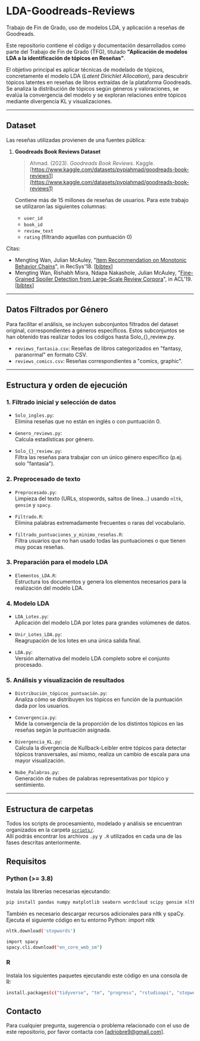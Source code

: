 # LDA-Goodreads-Reviews
Trabajo de Fin de Grado, uso de modelos LDA, y aplicación a reseñas de Goodreads.

Este repositorio contiene el código y documentación desarrollados como parte del Trabajo de Fin de Grado (TFG), titulado **"Aplicación de modelos LDA a la identificación de tópicos en Reseñas"**.

El objetivo principal es aplicar técnicas de modelado de tópicos, concretamente el modelo LDA (*Latent Dirichlet Allocation*), para descubrir tópicos latentes en reseñas de libros extraídas de la plataforma Goodreads. Se analiza la distribución de tópicos según géneros y valoraciones, se evalúa la convergencia del modelo y se exploran relaciones entre tópicos mediante divergencia KL y visualizaciones.

---

## Dataset

Las reseñas utilizadas provienen de una fuentes pública:

1. **Goodreads Book Reviews Dataset**  
   > Ahmad. (2023). *Goodreads Book Reviews*. Kaggle.  
   > [https://www.kaggle.com/datasets/pypiahmad/goodreads-book-reviews1](https://www.kaggle.com/datasets/pypiahmad/goodreads-book-reviews1)

   Contiene más de 15 millones de reseñas de usuarios. Para este trabajo se utilizaron las siguientes columnas:
   - `user_id`
   - `book_id`
   - `review_text`
   - `rating` (filtrando aquellas con puntuación 0)

Citas:  
   - Mengting Wan, Julian McAuley, "[Item Recommendation on Monotonic Behavior Chains](https://github.com/MengtingWan/mengtingwan.github.io/raw/master/paper/recsys18_mwan.pdf)", in RecSys'18. [[bibtex](https://dblp.uni-trier.de/rec/bibtex/conf/recsys/WanM18)]
- Mengting Wan, Rishabh Misra, Ndapa Nakashole, Julian McAuley, "[Fine-Grained Spoiler Detection from Large-Scale Review Corpora](https://github.com/MengtingWan/mengtingwan.github.io/raw/master/paper/acl19_mwan.pdf)", in ACL'19. [[bibtex](https://dblp.uni-trier.de/rec/bibtex/conf/acl/WanMNM19)]
 

---

## Datos Filtrados por Género

Para facilitar el análisis, se incluyen subconjuntos filtrados del dataset original, correspondientes a géneros específicos. Estos subconjuntos se han obtenido tras realizar todos los códigos hasta Solo_{}_review.py.

- `reviews_fantasia.csv`: Reseñas de libros categorizados en "fantasy, paranormal" en formato CSV.
- `reviews_comics.csv`: Reseñas correspondientes a "comics, graphic".


---

## Estructura y orden de ejecución

### 1. **Filtrado inicial y selección de datos**

- `Solo_ingles.py`:  
  Elimina reseñas que no están en inglés o con puntuación 0.

- `Genero_reviews.py`:  
  Calcula estadísticas por género.

- `Solo_{}_review.py`:  
  Filtra las reseñas para trabajar con un único género específico (p.ej. solo "fantasía").

### 2. **Preprocesado de texto**

- `Preprocesado.py`:  
  Limpieza del texto (URLs, stopwords, saltos de línea...) usando `nltk`, `gensim` y `spacy`.

- `Filtrado.R`:  
  Elimina palabras extremadamente frecuentes o raras del vocabulario.

- `filtrado_puntuaciones_y_minimo_reseñas.R`:  
  Filtra usuarios que no han usado todas las puntuaciones o que tienen muy pocas reseñas.

### 3. **Preparación para el modelo LDA**

- `Elementos_LDA.R`:  
  Estructura los documentos y genera los elementos necesarios para la realización del modelo LDA.

### 4. **Modelo LDA**

- `LDA_Lotes.py`:  
  Aplicación del modelo LDA por lotes para grandes volúmenes de datos.

- `Unir_Lotes_LDA.py`:  
  Reagrupación de los lotes en una única salida final.

- `LDA.py`:  
  Versión alternativa del modelo LDA completo sobre el conjunto procesado.

### 5. **Análisis y visualización de resultados**

- `Distribución_tópicos_puntuación.py`:  
  Analiza cómo se distribuyen los tópicos en función de la puntuación dada por los usuarios.

- `Convergencia.py`:  
  Mide la convergencia de la proporción de los distintos tópicos en las reseñas según la puntuación asignada.

- `Divergencia_KL.py`:  
  Calcula la divergencia de Kullback-Leibler entre tópicos para detectar tópicos transversales, así mismo, realiza un cambio de escala para una mayor visualización.

- `Nube_Palabras.py`:  
  Generación de nubes de palabras representativas por tópico y sentimiento.

---

## Estructura de carpetas

Todos los scripts de procesamiento, modelado y análisis se encuentran organizados en la carpeta [`scripts/`](./scripts).  
Allí podrás encontrar los archivos `.py` y `.R` utilizados en cada una de las fases descritas anteriormente.


## Requisitos

### Python (>= 3.8)

Instala las librerías necesarias ejecutando:

```bash
pip install pandas numpy matplotlib seaborn wordcloud scipy gensim nltk spacy
```
También es necesario descargar recursos adicionales para nltk y spaCy. Ejecuta el siguiente código en tu entorno Python:
import nltk
```bash
nltk.download('stopwords')

import spacy
spacy.cli.download("en_core_web_sm")
```

### R
Instala los siguientes paquetes ejecutando este código en una consola de R:
```bash
install.packages(c("tidyverse", "tm", "progress", "rstudioapi", "stopwords", "dplyr"))
```

## Contacto

Para cualquier pregunta, sugerencia o problema relacionado con el uso de este repositorio, por favor contacta con [adriobre9@gmail.com].
